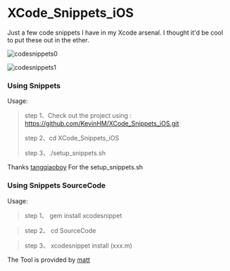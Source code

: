 # XCode_Snippets_iOS
Just a few code snippets I have in my Xcode arsenal. I thought it'd be cool to put these out in the ether.

![codesnippets0](https://github.com/KevinHM/XCode_Snippets_iOS/blob/master/codeSnippet0.gif)

![codesnippets1](https://github.com/KevinHM/XCode_Snippets_iOS/blob/master/codeSnippet1.gif)

### Using Snippets

Usage:
>step 1、Check out the project using : https://github.com/KevinHM/XCode_Snippets_iOS.git
>
>step 2、cd XCode_Snippets_iOS
>
>step 3、./setup_snippets.sh

Thanks [tangqiaoboy](https://github.com/tangqiaoboy) For the setup_snippets.sh

### Using Snippets SourceCode

Usage:

> step 1、 gem install xcodesnippet
	
> step 2、 cd SourceCode

> step 3、 xcodesnippet install (xxx.m)

The Tool is provided by [matt](https://github.com/Xcode-Snippets/xcodesnippet)
